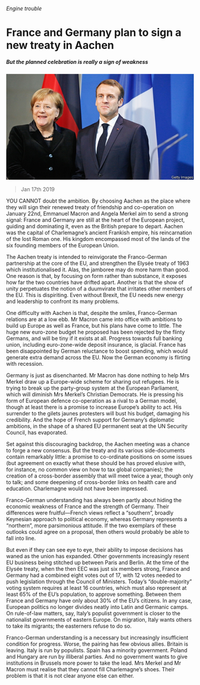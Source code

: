 ###### Engine trouble

# France and Germany plan to sign a new treaty in Aachen 

##### But the planned celebration is really a sign of weakness 

![image](images/20190119_ldp001.jpg) 

> Jan 17th 2019 

 

YOU CANNOT doubt the ambition. By choosing Aachen as the place where they will sign their renewed treaty of friendship and co-operation on January 22nd, Emmanuel Macron and Angela Merkel aim to send a strong signal: France and Germany are still at the heart of the European project, guiding and dominating it, even as the British prepare to depart. Aachen was the capital of Charlemagne’s ancient Frankish empire, his reincarnation of the lost Roman one. His kingdom encompassed most of the lands of the six founding members of the European Union. 

The Aachen treaty is intended to reinvigorate the Franco-German partnership at the core of the EU, and strengthen the Elysée treaty of 1963 which institutionalised it. Alas, the jamboree may do more harm than good. One reason is that, by focusing on form rather than substance, it exposes how far the two countries have drifted apart. Another is that the show of unity perpetuates the notion of a duumvirate that irritates other members of the EU. This is dispiriting. Even without Brexit, the EU needs new energy and leadership to confront its many problems. 

One difficulty with Aachen is that, despite the smiles, Franco-German relations are at a low ebb. Mr Macron came into office with ambitions to build up Europe as well as France, but his plans have come to little. The huge new euro-zone budget he proposed has been rejected by the flinty Germans, and will be tiny if it exists at all. Progress towards full banking union, including euro-zone-wide deposit insurance, is glacial. France has been disappointed by German reluctance to boost spending, which would generate extra demand across the EU. Now the German economy is flirting with recession. 

Germany is just as disenchanted. Mr Macron has done nothing to help Mrs Merkel draw up a Europe-wide scheme for sharing out refugees. He is trying to break up the party-group system at the European Parliament, which will diminish Mrs Merkel’s Christian Democrats. He is pressing his form of European defence co-operation as a rival to a German model, though at least there is a promise to increase Europe’s ability to act. His surrender to the gilets jaunes protesters will bust his budget, damaging his credibility. And the hope of French support for Germany’s diplomatic ambitions, in the shape of a shared EU permanent seat at the UN Security Council, has evaporated. 

Set against this discouraging backdrop, the Aachen meeting was a chance to forge a new consensus. But the treaty and its various side-documents contain remarkably little: a promise to co-ordinate positions on some issues (but agreement on exactly what these should be has proved elusive with, for instance, no common view on how to tax global companies); the creation of a cross-border assembly that will meet twice a year, though only to talk; and some deepening of cross-border links on health care and education. Charlemagne would not have been impressed. 

Franco-German understanding has always been partly about hiding the economic weakness of France and the strength of Germany. Their differences were fruitful—French views reflect a “southern”, broadly Keynesian approach to political economy, whereas Germany represents a “northern”, more parsimonious attitude. If the two exemplars of these outlooks could agree on a proposal, then others would probably be able to fall into line. 

But even if they can see eye to eye, their ability to impose decisions has waned as the union has expanded. Other governments increasingly resent EU business being stitched up between Paris and Berlin. At the time of the Elysée treaty, when the then EEC was just six members strong, France and Germany had a combined eight votes out of 17, with 12 votes needed to push legislation through the Council of Ministers. Today’s “double-majority” voting system requires at least 16 countries, which must also represent at least 65% of the EU’s population, to approve something. Between them France and Germany have only about 30% of the EU’s citizens. In any case, European politics no longer divides neatly into Latin and Germanic camps. On rule-of-law matters, say, Italy’s populist government is closer to the nationalist governments of eastern Europe. On migration, Italy wants others to take its migrants; the easterners refuse to do so. 

Franco-German understanding is a necessary but increasingly insufficient condition for progress. Worse, the pairing has few obvious allies. Britain is leaving. Italy is run by populists. Spain has a minority government. Poland and Hungary are run by illiberal parties. And no government wants to give institutions in Brussels more power to take the lead. Mrs Merkel and Mr Macron must realise that they cannot fill Charlemagne’s shoes. Their problem is that it is not clear anyone else can either. 

